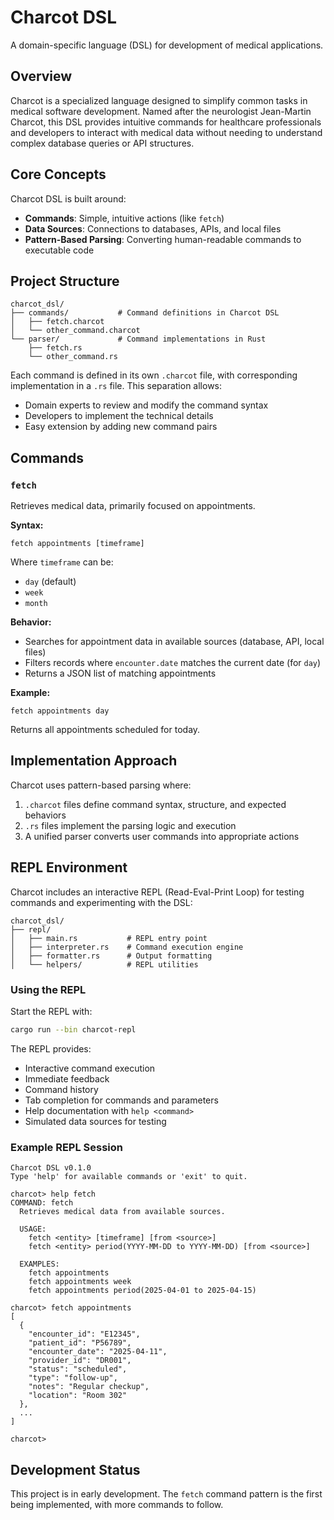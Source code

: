 # Charcot DSL

A domain-specific language (DSL) for development of medical applications.

## Overview

Charcot is a specialized language designed to simplify common tasks in medical software development. Named after the neurologist Jean-Martin Charcot, this DSL provides intuitive commands for healthcare professionals and developers to interact with medical data without needing to understand complex database queries or API structures.

## Core Concepts

Charcot DSL is built around:

- **Commands**: Simple, intuitive actions (like `fetch`)
- **Data Sources**: Connections to databases, APIs, and local files
- **Pattern-Based Parsing**: Converting human-readable commands to executable code

## Project Structure

```
charcot_dsl/
├── commands/           # Command definitions in Charcot DSL
│   ├── fetch.charcot
│   └── other_command.charcot
└── parser/             # Command implementations in Rust
    ├── fetch.rs
    └── other_command.rs
```

Each command is defined in its own `.charcot` file, with corresponding implementation in a `.rs` file. This separation allows:

- Domain experts to review and modify the command syntax
- Developers to implement the technical details
- Easy extension by adding new command pairs

## Commands

### `fetch`

Retrieves medical data, primarily focused on appointments.

**Syntax:**
```
fetch appointments [timeframe]
```

Where `timeframe` can be:
- `day` (default)
- `week`
- `month`

**Behavior:**
- Searches for appointment data in available sources (database, API, local files)
- Filters records where `encounter.date` matches the current date (for `day`)
- Returns a JSON list of matching appointments

**Example:**
```
fetch appointments day
```
Returns all appointments scheduled for today.

## Implementation Approach

Charcot uses pattern-based parsing where:
1. `.charcot` files define command syntax, structure, and expected behaviors
2. `.rs` files implement the parsing logic and execution
3. A unified parser converts user commands into appropriate actions

## REPL Environment

Charcot includes an interactive REPL (Read-Eval-Print Loop) for testing commands and experimenting with the DSL:

```
charcot_dsl/
├── repl/
│   ├── main.rs           # REPL entry point
│   ├── interpreter.rs    # Command execution engine
│   ├── formatter.rs      # Output formatting
│   └── helpers/          # REPL utilities
```

### Using the REPL

Start the REPL with:

```bash
cargo run --bin charcot-repl
```

The REPL provides:
- Interactive command execution
- Immediate feedback
- Command history
- Tab completion for commands and parameters
- Help documentation with `help <command>`
- Simulated data sources for testing

### Example REPL Session

```
Charcot DSL v0.1.0
Type 'help' for available commands or 'exit' to quit.

charcot> help fetch
COMMAND: fetch
  Retrieves medical data from available sources.
  
  USAGE:
    fetch <entity> [timeframe] [from <source>]
    fetch <entity> period(YYYY-MM-DD to YYYY-MM-DD) [from <source>]
  
  EXAMPLES:
    fetch appointments
    fetch appointments week
    fetch appointments period(2025-04-01 to 2025-04-15)

charcot> fetch appointments
[
  {
    "encounter_id": "E12345",
    "patient_id": "P56789",
    "encounter_date": "2025-04-11",
    "provider_id": "DR001",
    "status": "scheduled",
    "type": "follow-up",
    "notes": "Regular checkup",
    "location": "Room 302"
  },
  ...
]

charcot> 
```

## Development Status

This project is in early development. The `fetch` command pattern is the first being implemented, with more commands to follow.